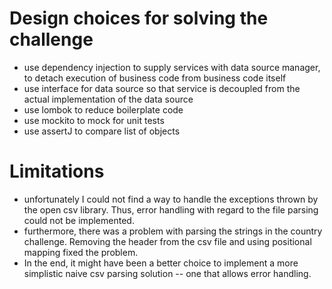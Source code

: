 # Design choices for solving the challenge

* use dependency injection to supply services with data source manager, to detach execution of business code from business code itself 
* use interface for data source so that service is decoupled from the actual implementation of the data source
* use lombok to reduce boilerplate code
* use mockito to mock for unit tests 
* use assertJ to compare list of objects

# Limitations
* unfortunately I could not find a way to handle the exceptions thrown by the open csv library. Thus, error 
handling with regard to the file parsing could not be implemented. 
* furthermore, there was a problem with parsing the strings in the country challenge.  Removing the header from the csv file
and using positional mapping fixed the problem. 
* In the end, it might have been a better choice
to implement a more simplistic naive csv parsing solution -- one that allows error handling.